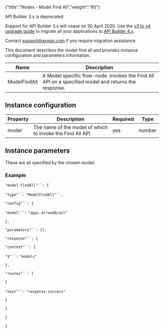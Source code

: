 {"title":"Nodes - Model Find All","weight":"80"}

API Builder 3.x is deprecated

Support for API Builder 3.x will cease on 30 April 2020. Use the [v3 to v4 upgrade guide](https://docs.axway.com/bundle/API_Builder_4x_allOS_en/page/api_builder_v3_to_v4_upgrade_guide.html) to migrate all your applications to [API Builder 4.x](https://docs.axway.com/bundle/API_Builder_4x_allOS_en/page/api_builder_getting_started_guide.html).

Contact [support@axway.com](mailto:support@axway.com) if you require migration assistance.

This document describes the model find all and provides instance configuration and parameters information.

| Name | Description |
| --- | --- |
| ModelFindAll | A Model specific flow-node. Invokes the Find All API on a specified model and returns the response. |

## Instance configuration

| Property | Description | Required | Type |
| --- | --- | --- | --- |
| model | The name of the model of which to invoke the Find All API. | yes | number |

## Instance parameters

These are all specified by the chosen model.

### Example

`"model.findAll"``: {`

`"type"``:` `"ModelFindAll"``,`

`"config"``: {`

`"model"``:` `"appc.arrowdb/acl"`

`},`

`"parameters"``: [],`

`"response"``: {`

`"context"``: {`

`"$"``:` `"models"`

`},`

`"routes"``: [`

`{`

`"next"``:` `"response.success"`

`}`

`]`

`}`

`}`
